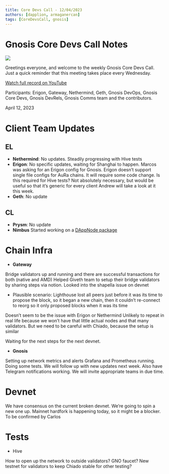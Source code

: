 ```yaml
---
title: Core Devs Call - 12/04/2023
authors: [dapplion, armaganercan]
tags: [CoreDevsCall, gnosis]
---
```


# Gnosis Core Devs Call Notes

![](https://i.imgur.com/bSPHlTz.png)

Greetings everyone, and welcome to the weekly Gnosis Core Devs Call. Just a quick reminder that this meeting takes place every Wednesday.

[Watch full record on YouTube](https://www.youtube.com/watch?v=1Yy6TCa23X8)

Participants: Erigon, Gateway, Nethermind, Geth, Gnosis DevOps, Gnosis Core Devs, Gnosis DevRels, Gnosis Comms team and the contributors.

April 12, 2023

# Client Team Updates
## EL
* **Nethermind**: No updates. Steadily progressing with Hive tests
* **Erigon**: No specific updates, waiting for Shanghai to happen. Marcos was asking for an Erigon config for Gnosis. Erigon doesn’t support single file configs for AuRa chains.  It will require some code change. Is this required for Hive tests? Not absolutely necessary, but would be useful so that it’s generic for every client Andrew will take a look at it this week.
* **Geth**: No update


## CL
* **Prysm**: No update
* **Nimbus**
Started working on a [DAppNode package](https://github.com/gnosischain/DAppNodePackage-nimbus-gnosis)



# Chain Infra
* **Gateway** 

Bridge validators up and running and there are successful transactions for both (native and AMD) Helped Giveth team to setup their bridge validators by sharing steps via notion. Looked into the shapella issue on devnet
* Plausible scenario: Lighthouse lost all peers just before it was its time to propose the block, so it began a new chain, then it couldn’t re-connect to reorg so it only proposed blocks when it was its time

Doesn’t seem to be the issue with Erigon or Nethermind
Unlikely to repeat in real life because we won’t have that little actual nodes and that many validators. 
But we need to be careful with Chiado, because the setup is similar

Waiting for the next steps for the next devnet.



* **Gnosis**

Setting up network metrics and alerts Grafana and Prometheus running. Doing some tests. We will follow up with new updates next week. Also have Telegram notifications working. We will invite appropriate teams in due time.

# Devnet

We have consensus on the current broken devnet. We’re going to spin a new one up. Mainnet hardfork is happening today, so it might be a blocker. To be confirmed by Carlos


# Tests
* Hive

How to open up the network to outside validators?
GNO faucet? New testnet for validators to keep Chiado stable for other testing?







